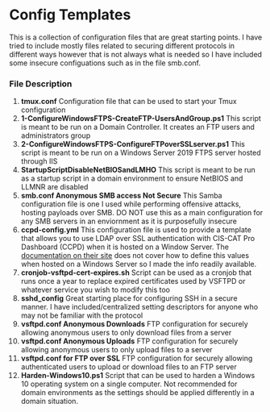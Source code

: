 # Config Templates
This is a collection of configuration files that are great starting points. I have tried to include mostly files related to securing different protocols in different ways however that is not always what is needed so I have included some insecure configuations such as in the file smb.conf.

### File Description
1. __tmux.conf__ Configuration file that can be used to start your Tmux configuration
2. __1-ConfigureWindowsFTPS-CreateFTP-UsersAndGroup.ps1__ This script is meant to be run on a Domain Controller. It creates an FTP users and administrators group
3. __2-ConfigureWindowsFTPS-ConfigureFTPoverSSLserver.ps1__ This script is meant to be run on a Windows Server 2019 FTPS server hosted through IIS
4. __StartupScriptDisableNetBIOSandLMHO__ This script is meant to be run as a startup script in a domain environment to ensure NetBIOS and LLMNR are disabled
5. __smb.conf Anonymous SMB access Not Secure__ This Samba configuration file is one I used while performing offensive attacks, hosting payloads over SMB. DO NOT use this as a main configuration for any SMB servers in an enviornment as it is purposefully insecure
6. __ccpd-config.yml__ This configuration file is used to provide a template that allows you to use LDAP over SSL authentication with CIS-CAT Pro Dashboard (CCPD) when it is hosted on a Window Server. The [documentation on their site](https://cis-cat-pro-dashboard.readthedocs.io/en/stable/source/Dashboard%20Deployment%20Guide%20for%20Windows/) does not cover how to define this values when hosted on a Windows Server so I made the info readily available.
7. __cronjob-vsftpd-cert-expires.sh__ Script can be used as a cronjob that runs once a year to replace expired certificates used by VSFTPD or whatever service you wish to modify this too
8. __sshd_config__ Great starting place for configuring SSH in a secure manner. I have included/centralized setting descriptors for anyone who may not be familiar with the protocol
9. __vsftpd.conf Anonymous Downloads__ FTP configuration for securely allowing anonymous users to only download files from a server
10. __vsftpd.conf Anonymous Uploads__ FTP configuration for securely allowing anonymous users to only upload files to a server
11. __vsftpd.conf for FTP over SSL__ FTP configuration for securely allowing authenticated users to upload or download files to an FTP server
12. __Harden-Windows10.ps1__ Script that can be used to harden a Windows 10 operating system on a single computer. Not recommended for domain environments as the settings should be applied differently in a domain situation.
